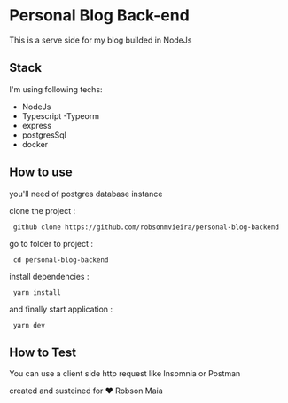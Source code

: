 # Personal Blog Back-end

 This is a serve side for my blog builded in NodeJs

## Stack

I'm using following techs:

- NodeJs
- Typescript
-Typeorm
- express
- postgresSql
- docker

## How to use
  you'll need of postgres database instance

 clone the project :
 ```
  github clone https://github.com/robsonmvieira/personal-blog-backend
 ```
 go to folder to project :
 ```
  cd personal-blog-backend
 ```
 install dependencies :
 ```
  yarn install
 ```
 and finally start application :
 ```
  yarn dev
 ```
## How to Test

You can use a client side http request like Insomnia or Postman

created and susteined for :heart: Robson Maia
